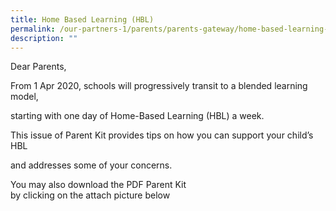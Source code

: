```yaml
---
title: Home Based Learning (HBL)
permalink: /our-partners-1/parents/parents-gateway/home-based-learning-hbl/
description: ""
---
```

Dear Parents,

  

From 1 Apr 2020, schools will progressively transit to a blended learning model,

starting with one day of Home-Based Learning (HBL) a week.  

  

This issue of Parent Kit provides tips on how you can support your child’s HBL

and addresses some of your concerns.  

  

You may also download the PDF Parent Kit   
by clicking on the attach picture below


